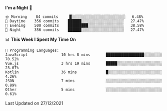 <!--START_SECTION:waka-->
**I'm a Night 🦉** 

```text
🌞 Morning    84 commits     █░░░░░░░░░░░░░░░░░░░░░░░░   6.48% 
🌆 Daytime    356 commits    ██████░░░░░░░░░░░░░░░░░░░   27.47% 
🌃 Evening    500 commits    █████████░░░░░░░░░░░░░░░░   38.58% 
🌙 Night      356 commits    ██████░░░░░░░░░░░░░░░░░░░   27.47%

```


📊 **This Week I Spent My Time On** 

```text
💬 Programming Languages: 
JavaScript               10 hrs 8 mins       █████████████████░░░░░░░░   70.52% 
Vue.js                   3 hrs 19 mins       █████░░░░░░░░░░░░░░░░░░░░   23.07% 
Kotlin                   36 mins             █░░░░░░░░░░░░░░░░░░░░░░░░   4.26% 
JSON                     7 mins              ░░░░░░░░░░░░░░░░░░░░░░░░░   0.89% 
Other                    5 mins              ░░░░░░░░░░░░░░░░░░░░░░░░░   0.61%

```


 Last Updated on 27/12/2021
<!--END_SECTION:waka-->

